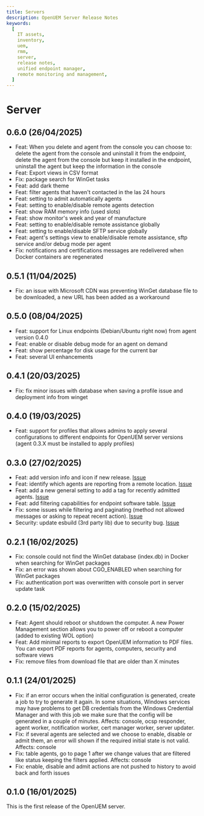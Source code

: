 ```yaml
---
title: Servers
description: OpenUEM Server Release Notes
keywords:
  [
    IT assets,
    inventory,
    uem,
    rmm,
    server,
    release notes,
    unified endpoint manager,
    remote monitoring and management,
  ]
---
```


# Server

## 0.6.0 (26/04/2025)

- Feat: When you delete and agent from the console you can choose to: delete the agent from the console and uninstall it from the endpoint, delete the agent from the console but keep it installed in the endpoint, uninstall the agent but keep the information in the console
- Feat: Export views in CSV format
- Fix: package search for WinGet tasks
- Feat: add dark theme
- Feat: filter agents that haven't contacted in the las 24 hours
- Feat: setting to admit automatically agents
- Feat: setting to enable/disable remote agents detection
- Feat: show RAM memory info (used slots)
- Feat: show monitor's week and year of manufacture
- Feat: setting to enable/disable remote assistance globally
- Feat: setting to enable/disable SFTP service globally
- Feat: agent's settings view to enable/disable remote assistance, sftp service and/or debug mode per agent
- Fix: notifications and certifications messages are redelivered when Docker containers are regenerated

## 0.5.1 (11/04/2025)

- Fix: an issue with Microsoft CDN was preventing WinGet database file to be downloaded, a new URL has been added as a workaround

## 0.5.0 (08/04/2025)

- Feat: support for Linux endpoints (Debian/Ubuntu right now) from agent version 0.4.0
- Feat: enable or disable debug mode for an agent on demand
- Feat: show percentage for disk usage for the current bar
- Feat: several UI enhancements

## 0.4.1 (20/03/2025)

- Fix: fix minor issues with database when saving a profile issue and deployment info from winget

## 0.4.0 (19/03/2025)

- Feat: support for profiles that allows admins to apply several configurations to different endpoints for OpenUEM server versions (agent 0.3.X must be installed to apply profiles)

## 0.3.0 (27/02/2025)

- Feat: add version info and icon if new release. [Issue](https://github.com/open-uem/openuem-console/issues/22)
- Feat: identify which agents are reporting from a remote location. [Issue](https://github.com/open-uem/openuem-console/issues/25)
- Feat: add a new general setting to add a tag for recently admitted agents. [Issue](https://github.com/open-uem/openuem-console/issues/19)
- Feat: add filtering capabilities for endpoint software table. [Issue](https://github.com/open-uem/openuem-console/issues/32)
- Fix: some issues while filtering and paginating (method not allowed messages or asking to repeat recent action). [Issue](https://github.com/open-uem/openuem-console/issues/26)
- Security: update esbuild (3rd party lib) due to security bug. [Issue](https://github.com/open-uem/openuem-console/issues/35)

## 0.2.1 (16/02/2025)

- Fix: console could not find the WinGet database (index.db) in Docker when searching for WinGet packages
- Fix: an error was shown about CGO_ENABLED when searching for WinGet packages
- Fix: authentication port was overwritten with console port in server update task

## 0.2.0 (15/02/2025)

- Feat: Agent should reboot or shutdown the computer. A new Power Management section allows you to power off or reboot a computer (added to existing WOL option)
- Feat: Add minimal reports to export OpenUEM information to PDF files. You can export PDF reports for agents, computers, security and software views
- Fix: remove files from download file that are older than X minutes

## 0.1.1 (24/01/2025)

- Fix: if an error occurs when the initial configuration is generated, create a job to try to generate it again. In some situations, Windows services may have problems to get DB credentials from the Windows Credential Manager and with this job we make sure that the config will be generated in a couple of minutes. Affects: console, ocsp responder, agent worker, notification worker, cert manager worker, server updater.
- Fix: if several agents are selected and we choose to enable, disable or admit them, an error will shown if the required initial state is not valid. Affects: console
- Fix: table agents, go to page 1 after we change values that are filtered like status keeping the filters applied. Affects: console
- Fix: enable, disable and admit actions are not pushed to history to avoid back and forth issues

## 0.1.0 (16/01/2025)

This is the first release of the OpenUEM server.
